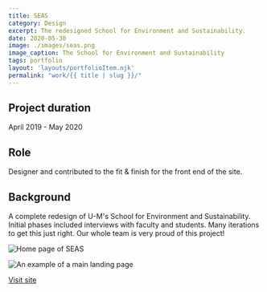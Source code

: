 ```yaml
---
title: SEAS
category: Design
excerpt: The redesigned School for Environment and Sustainability.
date: 2020-05-30
image: ./images/seas.png
image_caption: The School for Environment and Sustainability
tags: portfolio
layout: 'layouts/portfolioItem.njk'
permalink: "work/{{ title | slug }}/"
---
```


## Project duration

April 2019 - May 2020

## Role

Designer and contributed to the fit & finish for the front end of the site.

## Background

A complete redesign of U-M's School for Environment and Sustainability. Initial phases included interviews with faculty and students. Many iterations to get this just right. Our whole team is very proud of this project!

![Home page of SEAS](/images/work/seas-home.jpg)

![An example of a main landing page](/images/work/seas-landing.jpg)

[Visit site](https://seas.umich.edu/)
